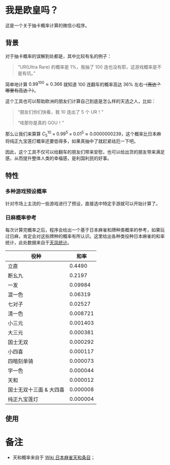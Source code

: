 <script src="https://cdn.mathjax.org/mathjax/latest/MathJax.js?config=TeX-AMS-MML_HTMLorMML" type="text/javascript"></script>
<script type="text/x-mathjax-config">
  MathJax.Hub.Config({
    tex2jax: {
      inlineMath: [ ['$','$'], ["\\(","\\)"] ],
      processEscapes: true
    }
  });
</script>

# 我是欧皇吗？
这是一个关于抽卡概率计算的微信小程序。

## 背景

对于抽卡概率的误解到处都是，其中比较有名的例子：

> “UR(Ultra Rare) 的概率是 1%，我抽了 100 连也没有耶，这游戏概率是不是有坑。”

简单地计算 $0.99 ^ 100 \approx 0.366$ 就知道 100 连翻车的概率高达 36% 左右~~（高达？哪里有高达？）~~。

这个工具也可以帮助欧洲的朋友们计算自己到底是怎么样的天选之人，比如：

> “朋友们你们快看，我 10 连出了 5 个 UR！”
>
> “哇那你是真的 GOU！”

那么让我们来算算 $C^{10}_{5} \times 0.99^5 \times 0.01^5 \approx 0.0000000239$，这个概率比日本麻将纯正九宝莲灯概率还要低得多，如果真抽中了就赶紧祛厄一下吧。

因此，这个工具不仅可以给翻车的朋友们带来安慰，也可以给出货的朋友带来满足感，从而提升整体人类的幸福感，是利国利民的好事。

## 特性

### 多种游戏预设概率

针对市场上主流的一些游戏进行了预设，直接选中特定手游就可以开始计算了。

### 日麻概率参考

每次计算完概率之后，程序会给出一个基于日本麻雀和牌种类概率的参考，如果玩过日麻，肯定会对这些牌种的概率有所认识。这里给出各种类役种日本麻雀的和率统计，此处数据来自于[天凤统计](http://tenhou.net/sc/prof.html)。

| 役种   | 和率   |
| ------ | ------ |
| 立直   | 0.4490 |
| 断幺九 | 0.2197 |
| 一发 | 0.09984 |
| 混一色 | 0.06319 |
| 七对子 | 0.02527 |
| 清一色 | 0.008721 |
| 小三元 | 0.001403 |
| 大三元 | 0.000381 |
| 国士无双 | 0.000292 |
| 小四喜 | 0.000117 |
| 四暗刻单骑 | 0.000073 |
| 字一色 | 0.000044 |
| 天和 | 0.000012 |
| 国士无双十三面 & 大四喜 | 0.000008 |
| 纯正九宝莲灯 | 0.000004 |

## 使用



# 备注

- 天和概率来自于 [Wiki 日本麻雀天和条目](https://zh.wikipedia.org/wiki/%E5%A4%A9%E5%92%8C_(%E9%BA%BB%E5%B0%86))；